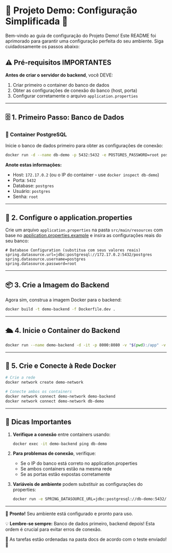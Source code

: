 # 🌟 Projeto Demo: Configuração Simplificada 🚀

Bem-vindo ao guia de configuração do Projeto Demo! Este README foi aprimorado para garantir uma configuração perfeita do seu ambiente. Siga cuidadosamente os passos abaixo:

## ⚠️ Pré-requisitos IMPORTANTES

**Antes de criar o servidor do backend**, você DEVE:
1. Criar primeiro o container do banco de dados
2. Obter as configurações de conexão do banco (host, porta)
3. Configurar corretamente o arquivo `application.properties`

---

## 🗄️ 1. Primeiro Passo: Banco de Dados

### 🐘 Container PostgreSQL
Inicie o banco de dados primeiro para obter as configurações de conexão:

```bash
docker run -d --name db-demo -p 5432:5432 -e POSTGRES_PASSWORD=root postgres
```

**Anote estas informações:**
- Host: `172.17.0.2` (ou o IP do container - use `docker inspect db-demo`)
- Porta: `5432`
- Database: `postgres`
- Usuário: `postgres`
- Senha: `root`

---

## 📝 2. Configure o application.properties

Crie um arquivo `application.properties` na pasta `src/main/resources` com base no [application.properties.example](application.properties.example) e insira as configurações reais do seu banco:

```properties
# Database Configuration (substitua com seus valores reais)
spring.datasource.url=jdbc:postgresql://172.17.0.2:5432/postgres
spring.datasource.username=postgres
spring.datasource.password=root
```

---

## 📦 3. Crie a Imagem do Backend

Agora sim, construa a imagem Docker para o backend:

```bash
docker build -t demo-backend -f Dockerfile.dev .
```

---

## 🛳️ 4. Inicie o Container do Backend

```bash
docker run --name demo-backend -d -it -p 8000:8080 -v "$(pwd):/app" -v "$HOME/.ssh:/root/.ssh" -w /app demo-backend
```

---

## 🔗 5. Crie e Conecte à Rede Docker

```bash
# Crie a rede
docker network create demo-network

# Conecte ambos os containers
docker network connect demo-network demo-backend
docker network connect demo-network db-demo
```

---

## 🌟 Dicas Importantes

1. **Verifique a conexão** entre containers usando:
   ```bash
   docker exec -it demo-backend ping db-demo
   ```

2. **Para problemas de conexão**, verifique:
   - Se o IP do banco está correto no application.properties
   - Se ambos containers estão na mesma rede
   - Se as portas estão expostas corretamente

3. **Variáveis de ambiente** podem substituir as configurações do properties:
   ```bash
   docker run -e SPRING_DATASOURCE_URL=jdbc:postgresql://db-demo:5432/postgres ...
   ```

---

🎉 **Pronto!** Seu ambiente está configurado e pronto para uso. 

💡 **Lembre-se sempre:** Banco de dados primeiro, backend depois! Esta ordem é crucial para evitar erros de conexão.

🌟 As tarefas estão ordenadas na pasta docs de acordo com o teste enviado! 🌟